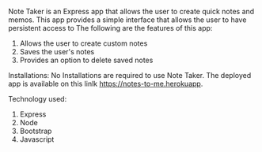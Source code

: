 

Note Taker is an Express app that allows the user to create quick notes and memos. This app provides a simple interface that allows the user to have persistent access to The following are the features of this app:

1) Allows the user to create custom notes 
2) Saves the user's notes 
3) Provides an option to delete saved notes

Installations: No Installations are required to use Note Taker. The deployed app is available on this linlk https://notes-to-me.herokuapp.

Technology used:  
1) Express 
2) Node
3) Bootstrap
4) Javascript 

